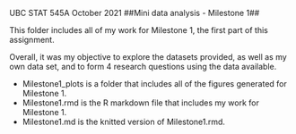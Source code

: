 UBC STAT 545A
October 2021
##Mini data analysis - Milestone 1##

This folder includes all of my work for Milestone 1, the first part of this assignment.

Overall, it was my objective to explore the datasets provided, as well as my own data set, and to form 4 research questions using the data available. 

  - Milestone1_plots is a folder that includes all of the figures generated for Milestone 1.
  - Milestone1.rmd is the R markdown file that includes my work for Milestone 1.
  - Milestone1.md is the knitted version of Milestone1.rmd.
